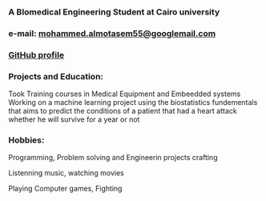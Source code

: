 

###  A BIomedical Engineering Student at Cairo university


### e-mail: mohammed.almotasem55@googlemail.com
### [GitHub profile](https://github.com/Almotasem100)


### Projects and Education:
Took Training courses in Medical Equipment and Embeedded systems
Working on a machine learning project using the biostatistics fundementals that aims to predict the conditions of a patient that had a heart attack whether he will survive for a year or not


### Hobbies:

Programming, Problem solving and Engineerin projects crafting

Listenning music, watching movies 

Playing Computer games, Fighting 


